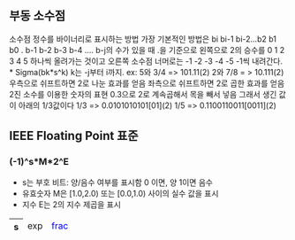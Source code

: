 <h2>부동 소수점</h2>
<p>소수점 정수를 바이너리로 표시하는 방법 가장 기본적인 방법은 
		bi bi-1 bi-2...b2 b1 b0 . b-1 b-2 b-3 b-4 .... b-j의 수가 있을 때
		.을 기준으로 왼쪽으로 2의 승수를 0 1 2 3 4 5 하나씩 올려가는 것이고 오른쪽 소수점 너머로는 -1 -2 -3 -4 -5 -1씩 내려간다.
		* Sigma(bk*s^k) k는 -j부터 i까지.
		ex: 5와 3/4 => 101.11(2)
			2와 7/8 = > 10.111(2)
			우측으로 쉬프트하면 2로 나눈 효과를 얻음
			좌측으로 쉬프트하면 2로 곱한 효과를 얻음
	2진 소수를 이용한 숫자의 표현
	0.3으로 2로 계속곱해서 목을 빼서 넣음 그래서 생긴 값이 아래의 1/3값이다
	1/3 => 0.0101010101[01](2)
	1/5 => 0.1100110011[0011](2)			
</p>


<h2>IEEE Floating Point 표준</h2>
<h3>(-1)^s*M*2^E</h3>
<ul>
	<li>s는 부호 비트: 양/음수 여부를 표시함 0 이면, 양 1이면 음수</li>
	<li>유효숫자 M은 [1.0,2.0) 또는 [0.0,1.0) 사이의 실수 값을 표시</li>
	<li>지수 E는 2의 지수 제곱을 표시</li>
</ul>
<table>
	<thead>
		<tr>
			<th>s</th>
			<td>exp</td>
			<td style="color:blue;">frac</td>
		</tr>
	</thead>
</table>